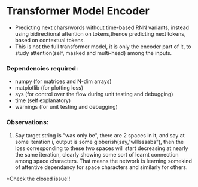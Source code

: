 # Transformer Model Encoder
* Predicting next chars/words without time-based RNN variants, instead using bidirectional attention on tokens,thence predicting next tokens, based on contextual tokens.
* This is not the full transformer model, it is only the encoder part of it, to study attention(self, masked and multi-head) among the inputs.

### Dependencies required:
* numpy (for matrices and N-dim arrays)
* matplotlib (for plotting loss)
* sys (for control over the flow during unit testing and debugging)
* time (self explanatory)
* warnings (for unit testing and debugging)

### Observations:
1. Say target string is "was only be", there are 2 spaces in it, and say at some iteration i, output is some gibberish(say,"wlllsssabs"), then the loss corresponding to these two spaces will start decreasing at nearly the same iteration, clearly showing some sort of learnt connection among space characters. That means the network is learning somekind of attentive dependancy for space characters and similarly for others.

*Check the closed issue!!
